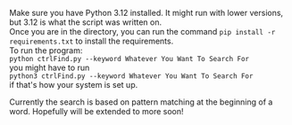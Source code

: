 Make sure you have Python 3.12 installed. It might run with lower versions, but 3.12 is what the script was written on. <br>
Once you are in the directory, you can run the command `pip install -r requirements.txt` to install the requirements. <br>
To run the program: <br>
`python ctrlFind.py --keyword Whatever You Want To Search For` <br>
you might have to run <br>
`python3 ctrlFind.py --keyword Whatever You Want To Search For` <br> if that's how your system is set up.

Currently the search is based on pattern matching at the beginning of a word. Hopefully will be extended to more soon!
